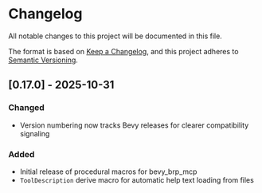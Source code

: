 # Changelog

All notable changes to this project will be documented in this file.

The format is based on [Keep a Changelog](https://keepachangelog.com/en/1.1.0/),
and this project adheres to [Semantic Versioning](https://semver.org/spec/v2.0.0.html).

## [0.17.0] - 2025-10-31

### Changed
- Version numbering now tracks Bevy releases for clearer compatibility signaling

### Added
- Initial release of procedural macros for bevy_brp_mcp
- `ToolDescription` derive macro for automatic help text loading from files
